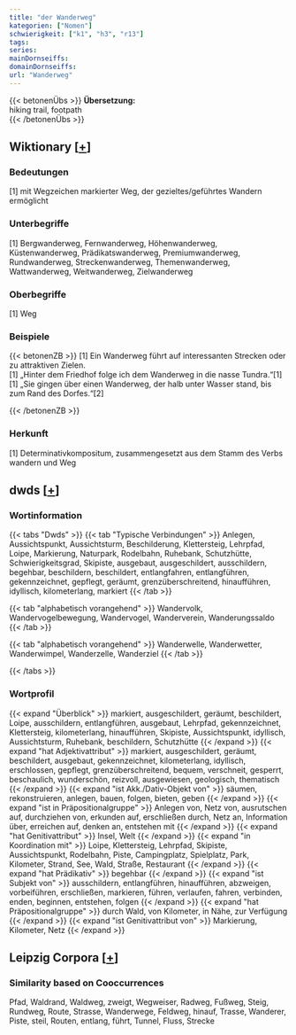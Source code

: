```yaml
---
title: "der Wanderweg"
kategorien: ["Nomen"]
schwierigkeit: ["k1", "h3", "r13"]
tags:
series:
mainDornseiffs:
domainDornseiffs:
url: "Wanderweg"
---
```


{{< betonenÜbs >}}
**Übersetzung:**  
hiking trail, footpath  
{{< /betonenÜbs >}}

## Wiktionary [[+](https://de.wiktionary.org/wiki/Wanderweg)]

### Bedeutungen
[1] mit Wegzeichen markierter Weg, der gezieltes/geführtes Wandern ermöglicht  

### Unterbegriffe
[1] Bergwanderweg, Fernwanderweg, Höhenwanderweg, Küstenwanderweg, Prädikatswanderweg, Premiumwanderweg, Rundwanderweg, Streckenwanderweg, Themenwanderweg, Wattwanderweg, Weitwanderweg, Zielwanderweg  

### Oberbegriffe
[1] Weg  

### Beispiele
{{< betonenZB >}}
[1] Ein Wanderweg führt auf interessanten Strecken oder zu attraktiven Zielen.  
[1] „Hinter dem Friedhof folge ich dem Wanderweg in die nasse Tundra.“[1]  
[1] „Sie gingen über einen Wanderweg, der halb unter Wasser stand, bis zum Rand des Dorfes.“[2]  

{{< /betonenZB >}}
### Herkunft
[1] Determinativkompositum, zusammengesetzt aus dem Stamm des Verbs wandern und Weg  



## dwds [[+](https://www.dwds.de/wb/Wanderweg)]

### Wortinformation
{{< tabs "Dwds" >}}
{{< tab "Typische Verbindungen" >}}
Anlegen, Aussichtspunkt, Aussichtsturm, Beschilderung, Klettersteig, Lehrpfad, Loipe, Markierung, Naturpark, Rodelbahn, Ruhebank, Schutzhütte, Schwierigkeitsgrad, Skipiste, ausgebaut, ausgeschildert, ausschildern, begehbar, beschildern, beschildert, entlangfahren, entlangführen, gekennzeichnet, gepflegt, geräumt, grenzüberschreitend, hinaufführen, idyllisch, kilometerlang, markiert
{{< /tab >}}

{{< tab "alphabetisch vorangehend" >}}
Wandervolk, Wandervogelbewegung, Wandervogel, Wanderverein, Wanderungssaldo
{{< /tab >}}

{{< tab "alphabetisch vorangehend" >}}
Wanderwelle, Wanderwetter, Wanderwimpel, Wanderzelle, Wanderziel
{{< /tab >}}

{{< /tabs >}}

### Wortprofil
{{< expand "Überblick" >}} markiert, ausgeschildert, geräumt, beschildert, Loipe, ausschildern, entlangführen, ausgebaut, Lehrpfad, gekennzeichnet, Klettersteig, kilometerlang, hinaufführen, Skipiste, Aussichtspunkt, idyllisch, Aussichtsturm, Ruhebank, beschildern, Schutzhütte {{< /expand >}}
{{< expand "hat Adjektivattribut" >}} markiert, ausgeschildert, geräumt, beschildert, ausgebaut, gekennzeichnet, kilometerlang, idyllisch, erschlossen, gepflegt, grenzüberschreitend, bequem, verschneit, gesperrt, beschaulich, wunderschön, reizvoll, ausgewiesen, geologisch, thematisch {{< /expand >}}
{{< expand "ist Akk./Dativ-Objekt von" >}} säumen, rekonstruieren, anlegen, bauen, folgen, bieten, geben {{< /expand >}}
{{< expand "ist in Präpositionalgruppe" >}} Anlegen von, Netz von, ausrutschen auf, durchziehen von, erkunden auf, erschließen durch, Netz an, Information über, erreichen auf, denken an, entstehen mit {{< /expand >}}
{{< expand "hat Genitivattribut" >}} Insel, Welt {{< /expand >}}
{{< expand "in Koordination mit" >}} Loipe, Klettersteig, Lehrpfad, Skipiste, Aussichtspunkt, Rodelbahn, Piste, Campingplatz, Spielplatz, Park, Kilometer, Strand, See, Wald, Straße, Restaurant {{< /expand >}}
{{< expand "hat Prädikativ" >}} begehbar {{< /expand >}}
{{< expand "ist Subjekt von" >}} ausschildern, entlangführen, hinaufführen, abzweigen, vorbeiführen, erschließen, markieren, führen, verlaufen, fahren, verbinden, enden, beginnen, entstehen, folgen {{< /expand >}}
{{< expand "hat Präpositionalgruppe" >}} durch Wald, von Kilometer, in Nähe, zur Verfügung {{< /expand >}}
{{< expand "ist Genitivattribut von" >}} Markierung, Kilometer, Netz {{< /expand >}}

## Leipzig Corpora [[+](https://corpora.uni-leipzig.de/en/res?word=Wanderweg&corpusId=deu_newscrawl-public_2018)]


### Similarity based on Cooccurrences
Pfad, Waldrand, Waldweg, zweigt, Wegweiser, Radweg, Fußweg, Steig, Rundweg, Route, Strasse, Wanderwege, Feldweg, hinauf, Trasse, Wanderer, Piste, steil, Routen, entlang, führt, Tunnel, Fluss, Strecke

